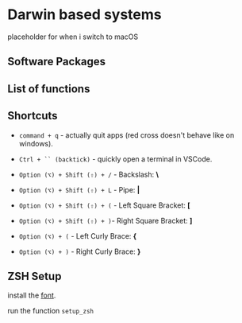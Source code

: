 # Darwin based systems

placeholder for when i switch to macOS

## Software Packages

## List of functions

## Shortcuts

- `command + q` - actually quit apps (red cross doesn't behave like on windows).
- ` Ctrl + `` (backtick) ` -  quickly open a terminal in VSCode.


- `Option (⌥) + Shift (⇧) + /` - Backslash: **\\**
-	`Option (⌥) + Shift (⇧) + L` - Pipe: **|**
-	`Option (⌥) + Shift (⇧) + (` - Left Square Bracket: **[**
-	`Option (⌥) + Shift (⇧) + )`- Right Square Bracket: **]**
-	`Option (⌥) + (` - Left Curly Brace: **{**
-	`Option (⌥) + )` - Right Curly Brace: **}**


## ZSH Setup

install the [font](https://github.com/romkatv/powerlevel10k?tab=readme-ov-file#manual-font-installation).

run the function `setup_zsh`
